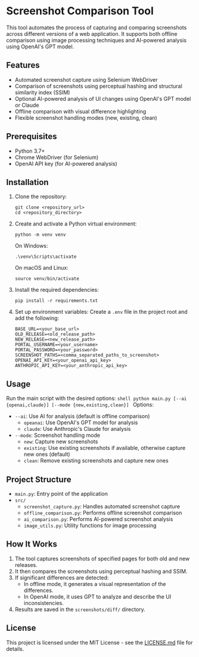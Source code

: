 # Screenshot Comparison Tool

This tool automates the process of capturing and comparing screenshots across different versions of a web application. It supports both offline comparison using image processing techniques and AI-powered analysis using OpenAI's GPT model.

## Features

- Automated screenshot capture using Selenium WebDriver
- Comparison of screenshots using perceptual hashing and structural similarity index (SSIM)
- Optional AI-powered analysis of UI changes using OpenAI's GPT model or Claude
- Offline comparison with visual difference highlighting
- Flexible screenshot handling modes (new, existing, clean)

## Prerequisites

- Python 3.7+
- Chrome WebDriver (for Selenium)
- OpenAI API key (for AI-powered analysis)

## Installation

1. Clone the repository:
    ```shell
    git clone <repository_url>
    cd <repository_directory>
    ```

2. Create and activate a Python virtual environment:
    ```shell
    python -m venv venv
    ```

      On Windows:
      ```shell
      .\venv\Scripts\activate
      ```
    
      On macOS and Linux:
      ```shell
      source venv/bin/activate
      ```

  

3. Install the required dependencies:
    ```shell
    pip install -r requirements.txt
    ```

4. Set up environment variables:
Create a `.env` file in the project root and add the following:
    ```
    BASE_URL=<your_base_url>
    OLD_RELEASE=<old_release_path>
    NEW_RELEASE=<new_release_path>
    PORTAL_USERNAME=<your_username>
    PORTAL_PASSWORD=<your_password>
    SCREENSHOT_PATHS=<comma_separated_paths_to_screenshot>
    OPENAI_API_KEY=<your_openai_api_key>
    ANTHROPIC_API_KEY=<your_anthropic_api_key>
    ```

## Usage

Run the main script with the desired options:
    ```shell
    python main.py [--ai {openai,claude}] [--mode {new,existing,clean}]
    ```
Options:
- `--ai`: Use AI for analysis (default is offline comparison)
  - `opeanai`: Use OpenAI's GPT model for analysis
  - `claude`: Use Anthropic's Claude for analysis
- `--mode`: Screenshot handling mode
  - `new`: Capture new screenshots
  - `existing`: Use existing screenshots if available, otherwise capture new ones (default)
  - `clean`: Remove existing screenshots and capture new ones

## Project Structure

- `main.py`: Entry point of the application
- `src/`
  - `screenshot_capture.py`: Handles automated screenshot capture
  - `offline_comparison.py`: Performs offline screenshot comparison
  - `ai_comparison.py`: Performs AI-powered screenshot analysis
  - `image_utils.py`: Utility functions for image processing

## How It Works

1. The tool captures screenshots of specified pages for both old and new releases.
2. It then compares the screenshots using perceptual hashing and SSIM.
3. If significant differences are detected:
   - In offline mode, it generates a visual representation of the differences.
   - In OpenAI mode, it uses GPT to analyze and describe the UI inconsistencies.
4. Results are saved in the `screenshots/diff/` directory.

## License

This project is licensed under the MIT License - see the [LICENSE.md](LICENSE.md) file for details.